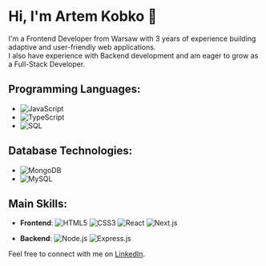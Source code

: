 # Hi, I'm Artem Kobko 👋

I'm a Frontend Developer from Warsaw with 3 years of experience building adaptive and user-friendly web applications.  
I also have experience with Backend development and am eager to grow as a Full-Stack Developer.

## Programming Languages:
- ![JavaScript](https://img.shields.io/badge/-JavaScript-FFB81C?style=flat&logo=javascript&logoColor=white)
- ![TypeScript](https://img.shields.io/badge/-TypeScript-3178C6?style=flat&logo=typescript&logoColor=white)
- ![SQL](https://img.shields.io/badge/-SQL-4479A1?style=flat&logo=MySQL&logoColor=white)

## Database Technologies:
- ![MongoDB](https://img.shields.io/badge/-MongoDB-47A248?style=flat&logo=mongodb&logoColor=white)
- ![MySQL](https://img.shields.io/badge/-MySQL-4479A1?style=flat&logo=mysql&logoColor=white)

## Main Skills:
- **Frontend**:
  ![HTML5](https://img.shields.io/badge/-HTML5-E34F26?style=flat&logo=html5&logoColor=white)
  ![CSS3](https://img.shields.io/badge/-CSS3-1572B6?style=flat&logo=css3&logoColor=white)
  ![React](https://img.shields.io/badge/-React-61DAFB?style=flat&logo=react&logoColor=white) 
  ![Next.js](https://img.shields.io/badge/-Next.js-000000?style=flat&logo=nextdotjs&logoColor=white) 

- **Backend**: 
  ![Node.js](https://img.shields.io/badge/-Node.js-339933?style=flat&logo=node.js&logoColor=white) 
  ![Express.js](https://img.shields.io/badge/-Express.js-000000?style=flat&logo=express&logoColor=white)

Feel free to connect with me on [LinkedIn](https://www.linkedin.com/in/ArtemKobko).

